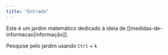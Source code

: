 ```yaml
---
title: "Entrada"
---
```


Este é um jardim matemático dedicado à ideia de [[medidas-de-informacao|informação]].

Pesquise pelo jardim usando `Ctrl` + `k`